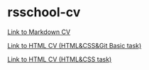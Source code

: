 # rsschool-cv

[Link to Markdown CV](https://vvsar.github.io/rsschool-cv/cv)

[Link to HTML CV (HTML&CSS&Git Basic task)](https://vvsar.github.io/rsschool-cv/index1.html)

[Link to HTML CV (HTML&CSS task)](https://vvsar.github.io/rsschool-cv/)
